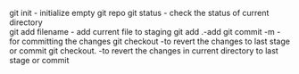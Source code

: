 git init - initialize empty git repo
git status - check the status of current directory     
git add filename - add current file to staging 
git add .-add
git commit -m -for committing the changes
git checkout -to revert the changes to last stage or commit
git checkout. -to revert the changes in current directory to last stage or commit
